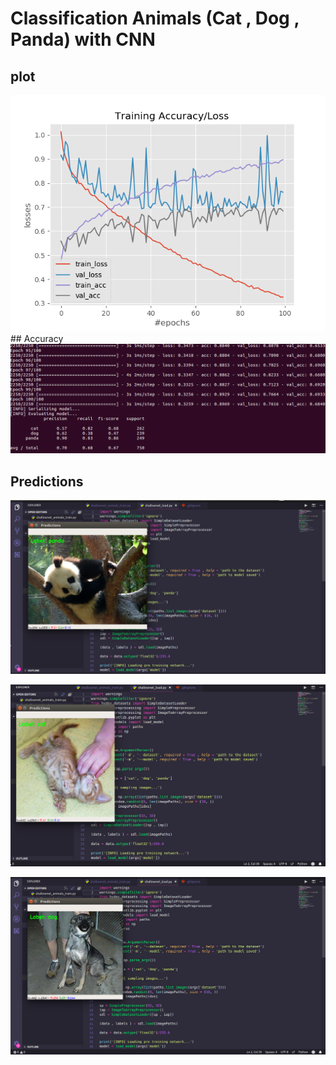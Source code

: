 # Classification Animals (Cat , Dog , Panda) with CNN
## plot
<img src = "/output/plot.png"/>
##  Accuracy
<img src = "/output/out1.png"/>

## Predictions
![print1](output/preds1.png)

![print2](output/preds2.png)

![print3](output/preds3.png)
